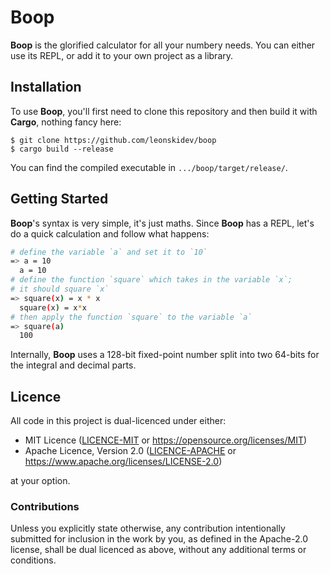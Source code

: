 # Boop

**Boop** is the glorified calculator for all your numbery needs. You can either
use its REPL, or add it to your own project as a library.

## Installation

To use **Boop**, you'll first need to clone this repository and then build it
with **Cargo**, nothing fancy here:

```shell
$ git clone https://github.com/leonskidev/boop
$ cargo build --release
```

You can find the compiled executable in `.../boop/target/release/`.

## Getting Started

**Boop**'s syntax is very simple, it's just maths. Since **Boop** has a REPL,
let's do a quick calculation and follow what happens:

```bash
# define the variable `a` and set it to `10`
=> a = 10
  a = 10
# define the function `square` which takes in the variable `x`;
# it should square `x`
=> square(x) = x * x
  square(x) = x*x
# then apply the function `square` to the variable `a`
=> square(a)
  100
```

Internally, **Boop** uses a 128-bit fixed-point number split into two 64-bits
for the integral and decimal parts.

## Licence

All code in this project is dual-licenced under either:

- MIT Licence ([LICENCE-MIT](./LICENCE-MIT) or
  https://opensource.org/licenses/MIT)
- Apache Licence, Version 2.0 ([LICENCE-APACHE](./LICENCE-APACHE) or
  https://www.apache.org/licenses/LICENSE-2.0)

at your option.

### Contributions

Unless you explicitly state otherwise, any contribution intentionally submitted
for inclusion in the work by you, as defined in the Apache-2.0 license, shall be
dual licenced as above, without any additional terms or conditions.
